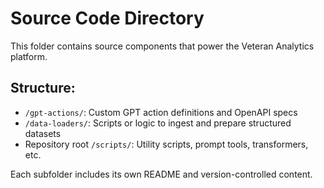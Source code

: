 # Source Code Directory

This folder contains source components that power the Veteran Analytics platform.

## Structure:
- `/gpt-actions/`: Custom GPT action definitions and OpenAPI specs
- `/data-loaders/`: Scripts or logic to ingest and prepare structured datasets
- Repository root `/scripts/`: Utility scripts, prompt tools, transformers, etc.

Each subfolder includes its own README and version-controlled content.
